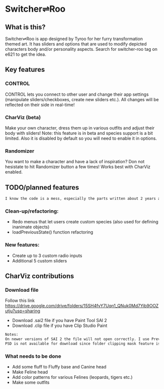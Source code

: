 # Switcher⇌Roo

## What is this?

Switcher⇌Roo is app designed by Tyroo for her furry transformation themed art. It has sliders and options that are used to modify depicted characters body and/or personality aspects. Search for switcher-roo tag on e621 to get the idea.

## Key features

### CONTROL
CONTROL lets you connect to other user and change their app settings (manipulate sliders/checkboxes, create new sliders etc.). All changes will be reflected on their side in real-time!

### CharViz (beta)
Make your own character, dress them up in various outfits and adjust their body with sliders! Note: this feature is in beta and species support is a bit limited. Also it is disabled by default so you will need to enable it in options.

### Randomizer
You want to make a character and have a lack of inspiration? Don not hesistate to hit Randomizer button a few times! Works best with CharViz enabled.

## TODO/planned features

```html
I know the code is a mess, especially the parts written about 2 years ago, however I will refactor some stuff when I feel like it.
```

### Clean-up/refactoring:

- Redo menus that let users create custom species (also used for defining inanimate objects)
- loadPreviousState() function refactoring

### New features:
- Create up to 3 custom radio inputs
- Additional 5 custom sliders

## CharViz contributions

### Download file

Follow this link https://drive.google.com/drive/folders/15SH4fvY7Uqn1_QNuk0Md7Yib9OOZutju?usp=sharing

- Download .sai2 file if you have Paint Tool SAI 2
- Download .clip file if you have Clip Studio Paint

```html
Notes: 
On newer versions of SAI 2 the file will not open correctly. I use Preview 2019.05.21 and it opens fine
PSD is not available for download since folder clipping mask feature is used which Photoshop does not support
```

### What needs to be done

- Add some fluff to Fluffy base and Canine head
- Make Feline head
- Add color patterns for various Felines (leopards, tigers etc.)
- Make some outfits
